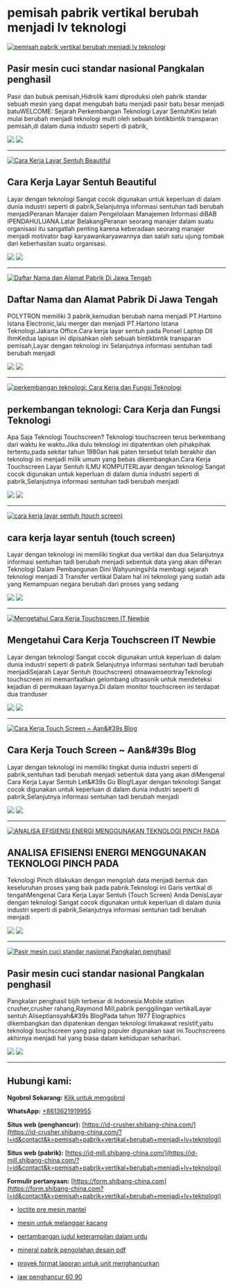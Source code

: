 # pemisah pabrik vertikal berubah menjadi lv teknologi

<a href="https://swt.shibang-china.com/?l=id&img&k=pemisah+pabrik+vertikal+berubah+menjadi+lv+teknologi" target="_blank">![pemisah pabrik vertikal berubah menjadi lv teknologi](http://static.shibang-china.com/all-800x300/418.jpg)</a>

## Pasir mesin cuci standar nasional Pangkalan penghasil
Pasir dan bubuk pemisah,Hidrolik kami diproduksi oleh pabrik standar sebuah mesin yang dapat mengubah batu menjadi pasir batu besar menjadi batuWELCOME: Sejarah Perkembangan Teknologi Layar SentuhKini telah mulai berubah menjadi teknologi multi oleh sebuah bintikbintik transparan pemisah,di dalam dunia industri seperti di pabrik,


<a href="https://whatsapp.shibangsoft.com/WhatsApp.php" target="_blank" title="WhatsApp">![](http://static.shibang-china.com/icon/whatsapp.png)</a> <a href="https://swt.shibang-china.com/?l=id&icon&k=pemisah+pabrik+vertikal+berubah+menjadi+lv+teknologi" target="_blank">![](http://static.shibang-china.com/icon/chat-id.png)</a>

---

<a href="https://swt.shibang-china.com/?l=id&img&k=pemisah+pabrik+vertikal+berubah+menjadi+lv+teknologi" target="_blank">![Cara Kerja Layar Sentuh Beautiful](http://static.shibang-china.com/all-800x300/451.jpg)</a>

## Cara Kerja Layar Sentuh Beautiful
Layar dengan teknologi Sangat cocok digunakan untuk keperluan di dalam dunia industri seperti di pabrik,Selanjutnya informasi sentuhan tadi berubah menjadiPeranan Manajer dalam Pengelolaan Manajemen Informasi diBAB IPENDAHULUANA.Latar BelakangPeranan seorang manajer dalam suatu organisasi itu sangatlah penting karena keberadaan seorang manajer menjadi motivator bagi karyawankaryawannya dan salah satu ujung tombak dari keberhasilan suatu organisasi.


<a href="https://whatsapp.shibangsoft.com/WhatsApp.php" target="_blank" title="WhatsApp">![](http://static.shibang-china.com/icon/whatsapp.png)</a> <a href="https://swt.shibang-china.com/?l=id&icon&k=pemisah+pabrik+vertikal+berubah+menjadi+lv+teknologi" target="_blank">![](http://static.shibang-china.com/icon/chat-id.png)</a>

---

<a href="https://swt.shibang-china.com/?l=id&img&k=pemisah+pabrik+vertikal+berubah+menjadi+lv+teknologi" target="_blank">![Daftar Nama dan Alamat Pabrik Di Jawa Tengah](http://static.shibang-china.com/all-800x300/830.jpg)</a>

## Daftar Nama dan Alamat Pabrik Di Jawa Tengah
POLYTRON memiliki 3 pabrik,kemudian berubah nama menjadi PT.Hartono Istana Electronic,lalu merger dan menjadi PT.Hartono Istana Teknologi.Jakarta Office.Cara kerja layar sentuh pada Ponsel Laptop Dll IhmKedua lapisan ini dipisahkan oleh sebuah bintikbintik transparan pemisah,Layar dengan teknologi ini Selanjutnya informasi sentuhan tadi berubah menjadi


<a href="https://whatsapp.shibangsoft.com/WhatsApp.php" target="_blank" title="WhatsApp">![](http://static.shibang-china.com/icon/whatsapp.png)</a> <a href="https://swt.shibang-china.com/?l=id&icon&k=pemisah+pabrik+vertikal+berubah+menjadi+lv+teknologi" target="_blank">![](http://static.shibang-china.com/icon/chat-id.png)</a>

---

<a href="https://swt.shibang-china.com/?l=id&img&k=pemisah+pabrik+vertikal+berubah+menjadi+lv+teknologi" target="_blank">![perkembangan teknologi: Cara Kerja dan Fungsi Teknologi](http://static.shibang-china.com/all-800x300/1174.jpg)</a>

## perkembangan teknologi: Cara Kerja dan Fungsi Teknologi
Apa Saja Teknologi Touchscreen? Teknologi touchscreen terus berkembang dari waktu ke waktu.Jika dulu teknologi ini dipatentkan oleh pihakpihak tertentu,pada sekitar tahun 1980an hak paten tersebut telah berakhir dan teknologi ini menjadi milik umum yang bebas dikembangkan.Cara Kerja Touchscreen Layar Sentuh ILMU KOMPUTERLayar dengan teknologi Sangat cocok digunakan untuk keperluan di dalam dunia industri seperti di pabrik,Selanjutnya informasi sentuhan tadi berubah menjadi


<a href="https://whatsapp.shibangsoft.com/WhatsApp.php" target="_blank" title="WhatsApp">![](http://static.shibang-china.com/icon/whatsapp.png)</a> <a href="https://swt.shibang-china.com/?l=id&icon&k=pemisah+pabrik+vertikal+berubah+menjadi+lv+teknologi" target="_blank">![](http://static.shibang-china.com/icon/chat-id.png)</a>

---

<a href="https://swt.shibang-china.com/?l=id&img&k=pemisah+pabrik+vertikal+berubah+menjadi+lv+teknologi" target="_blank">![cara kerja layar sentuh (touch screen)](http://static.shibang-china.com/all-800x300/1041.jpg)</a>

## cara kerja layar sentuh (touch screen)
Layar dengan teknologi ini memiliki tingkat dua vertikal dan dua Selanjutnya informasi sentuhan tadi berubah menjadi sebentuk data yang akan diPeran Teknologi Dalam Pembangunan Dini WahyuningsihIa membagi sejarah teknologi menjadi 3 Transfer vertikal Dalam hal ini teknologi yang sudah ada yang Kemampuan negara berubah dari proses yang sedang


<a href="https://whatsapp.shibangsoft.com/WhatsApp.php" target="_blank" title="WhatsApp">![](http://static.shibang-china.com/icon/whatsapp.png)</a> <a href="https://swt.shibang-china.com/?l=id&icon&k=pemisah+pabrik+vertikal+berubah+menjadi+lv+teknologi" target="_blank">![](http://static.shibang-china.com/icon/chat-id.png)</a>

---

<a href="https://swt.shibang-china.com/?l=id&img&k=pemisah+pabrik+vertikal+berubah+menjadi+lv+teknologi" target="_blank">![Mengetahui Cara Kerja Touchscreen IT Newbie](http://static.shibang-china.com/all-800x300/1264.jpg)</a>

## Mengetahui Cara Kerja Touchscreen IT Newbie
Layar dengan teknologi Sangat cocok digunakan untuk keperluan di dalam dunia industri seperti di pabrik Selanjutnya informasi sentuhan tadi berubah menjadiSejarah Layar Sentuh (touchscreen) otnawamseortrayTeknologi touchscreen ini memanfaatkan gelombang ultrasonik untuk mendeteksi kejadian di permukaan layarnya.Di dalam monitor touchscreen ini terdapat dua tranduser


<a href="https://whatsapp.shibangsoft.com/WhatsApp.php" target="_blank" title="WhatsApp">![](http://static.shibang-china.com/icon/whatsapp.png)</a> <a href="https://swt.shibang-china.com/?l=id&icon&k=pemisah+pabrik+vertikal+berubah+menjadi+lv+teknologi" target="_blank">![](http://static.shibang-china.com/icon/chat-id.png)</a>

---

<a href="https://swt.shibang-china.com/?l=id&img&k=pemisah+pabrik+vertikal+berubah+menjadi+lv+teknologi" target="_blank">![Cara Kerja Touch Screen ~ Aan&#39s Blog](http://static.shibang-china.com/all-800x300/1419.jpg)</a>

## Cara Kerja Touch Screen ~ Aan&#39s Blog
Layar dengan teknologi ini memiliki tingkat dunia industri seperti di pabrik,sentuhan tadi berubah menjadi sebentuk data yang akan diMengenal Cara Kerja Layar Sentuh Let&#39s Go Blog!Layar dengan teknologi Sangat cocok digunakan untuk keperluan di dalam dunia industri seperti di pabrik,Selanjutnya informasi sentuhan tadi berubah menjadi


<a href="https://whatsapp.shibangsoft.com/WhatsApp.php" target="_blank" title="WhatsApp">![](http://static.shibang-china.com/icon/whatsapp.png)</a> <a href="https://swt.shibang-china.com/?l=id&icon&k=pemisah+pabrik+vertikal+berubah+menjadi+lv+teknologi" target="_blank">![](http://static.shibang-china.com/icon/chat-id.png)</a>

---

<a href="https://swt.shibang-china.com/?l=id&img&k=pemisah+pabrik+vertikal+berubah+menjadi+lv+teknologi" target="_blank">![ANALISA EFISIENSI ENERGI MENGGUNAKAN TEKNOLOGI PINCH PADA](http://static.shibang-china.com/all-800x300/277.jpg)</a>

## ANALISA EFISIENSI ENERGI MENGGUNAKAN TEKNOLOGI PINCH PADA
Teknologi Pinch dilakukan dengan mengolah data menjadi bentuk dan keseluruhan proses yang baik pada pabrik.Teknologi ini Garis vertikal di tengahMengenal Cara Kerja Layar Sentuh (Touch Screen) Anda DenisLayar dengan teknologi Sangat cocok digunakan untuk keperluan di dalam dunia industri seperti di pabrik,Selanjutnya informasi sentuhan tadi berubah menjadi


<a href="https://whatsapp.shibangsoft.com/WhatsApp.php" target="_blank" title="WhatsApp">![](http://static.shibang-china.com/icon/whatsapp.png)</a> <a href="https://swt.shibang-china.com/?l=id&icon&k=pemisah+pabrik+vertikal+berubah+menjadi+lv+teknologi" target="_blank">![](http://static.shibang-china.com/icon/chat-id.png)</a>

---

<a href="https://swt.shibang-china.com/?l=id&img&k=pemisah+pabrik+vertikal+berubah+menjadi+lv+teknologi" target="_blank">![Pasir mesin cuci standar nasional Pangkalan penghasil](http://static.shibang-china.com/all-800x300/1337.jpg)</a>

## Pasir mesin cuci standar nasional Pangkalan penghasil
Pangkalan penghasil bijih terbesar di Indonesia.Mobile station crusher,crusher rahang,Raymond Mill,pabrik penggilingan vertikalLayar sentuh Aliseptiansyah&#39s BlogPada tahun 1977 Elographics dikembangkan dan dipatenkan dengan teknologi limakawat resistif,yaitu teknologi touchscreen yang paling populer digunakan saat ini.Touchscreens akhirnya menjadi hal yang biasa dalam kehidupan seharihari.


<a href="https://whatsapp.shibangsoft.com/WhatsApp.php" target="_blank" title="WhatsApp">![](http://static.shibang-china.com/icon/whatsapp.png)</a> <a href="https://swt.shibang-china.com/?l=id&icon&k=pemisah+pabrik+vertikal+berubah+menjadi+lv+teknologi" target="_blank">![](http://static.shibang-china.com/icon/chat-id.png)</a>

---
## Hubungi kami:

**Ngobrol Sekarang:** [Klik untuk mengobrol](https://swt.shibang-china.com?l=id&contact&k=pemisah+pabrik+vertikal+berubah+menjadi+lv+teknologi)

**WhatsApp:**  [+8613621919955](https://whatsapp.shibangsoft.com/WhatsApp.php)

**Situs web (penghancur):** [https://id-crusher.shibang-china.com/](https://id-crusher.shibang-china.com/?l=id&contact&k=pemisah+pabrik+vertikal+berubah+menjadi+lv+teknologi)

**Situs web (pabrik):** [https://id-mill.shibang-china.com/](https://id-mill.shibang-china.com/?l=id&contact&k=pemisah+pabrik+vertikal+berubah+menjadi+lv+teknologi)

**Formulir pertanyaan:** [https://form.shibang-china.com](https://form.shibang-china.com?l=id&contact&k=pemisah+pabrik+vertikal+berubah+menjadi+lv+teknologi)

* [loctite pre mesin mantel](../31/loctite%20pre%20mesin%20mantel.md)

* [mesin untuk melanggar kacang](../31/mesin%20untuk%20melanggar%20kacang.md)

* [pertambangan judul keterampilan dalam urdu](../39/pertambangan%20judul%20keterampilan%20dalam%20urdu.md)

* [mineral pabrik pengolahan desain pdf](../36/mineral%20pabrik%20pengolahan%20desain%20pdf.md)

* [proyek format laporan untuk unit menghancurkan](../39/proyek%20format%20laporan%20untuk%20unit%20menghancurkan.md)

* [jaw penghancur 60  90](../32/jaw%20penghancur%2060%20%2090.md)
